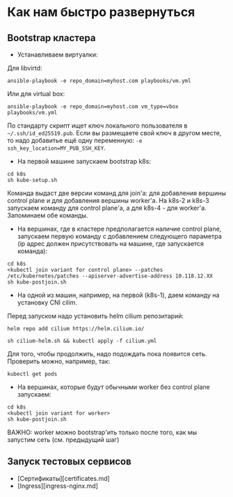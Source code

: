 # Как нам быстро развернуться

## Bootstrap кластера

* Устанавливаем виртуалки:

Для libvirtd:

```shell script
ansible-playbook -e repo_domain=myhost.com playbooks/vm.yml
```

Или для virtual box:

```shell script
ansible-playbook -e repo_domain=myhost.com vm_type=vbox playbooks/vm.yml
```

По стандарту скрипт ищет ключ локального пользователя в `~/.ssh/id_ed25519.pub`. Если вы размещаете свой ключ
в другом месте, то надо добавитье ещё одну переменную: `-e ssh_key_location=MY_PUB_SSH_KEY`.

* На первой машине запускаем bootstrap k8s:

```shell script
cd k8s
sh kube-setup.sh
```

Команда выдаст две версии команд для join'а: для добавления вершины control plane и для добавления вершины worker'а.
На k8s-2 и k8s-3 запускаем команду для control plane'а, а для k8s-4 - для worker'а. Запоминаем обе команды.

* На вершинах, где в кластере предполагается наличие control plane, запускаем первую команду с добавлением следующего
параметра (ip адрес должен присутствовать на машине, где запускается команда):

```shell script
cd k8s
<kubectl join variant for control plane> --patches /etc/kubernetes/patches --apiserver-advertise-address 10.118.12.XX
sh kube-postjoin.sh
```

*  На одной из машин, например, на первой (k8s-1), даем команду на установку CNI cilim.

Перед запуском надо установить helm cilium репозитарий:
```shell script
helm repo add cilium https://helm.cilium.io/
```

```shell script
sh cilium-helm.sh && kubectl apply -f cilium.yml
```

Для того, чтобы продолжить, надо подождать пока появится сеть. Проверить можно, например, так:

```shell script
kubectl get pods
```

* На вершинах, которые будут обычными worker без control plane запускаем:

```shell script
cd k8s
<kubectl join variant for worker>
sh kube-postjoin.sh
```

ВАЖНО: worker можно bootstrap'ить только после того, как мы запустим сеть (см. предыдущий шаг)

## Запуск тестовых сервисов

* [Сертификаты][certificates.md]
* [Ingress][ingress-nginx.md]
